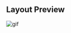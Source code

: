 
## Layout Preview
![gif](https://github.com/nqmgaming/week1-ui1-swift/assets/94773751/8845c3e7-17cd-47a6-b840-7e78433310bb)
